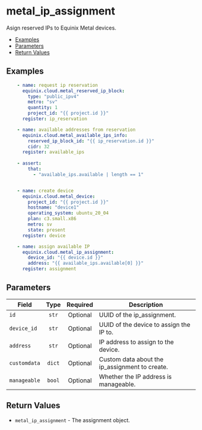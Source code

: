 # metal_ip_assignment

Asign reserved IPs to Equinix Metal devices.


- [Examples](#examples)
- [Parameters](#parameters)
- [Return Values](#return-values)

## Examples

```yaml
    - name: request ip reservation
      equinix.cloud.metal_reserved_ip_block:
        type: "public_ipv4"
        metro: "sv"
        quantity: 1
        project_id: "{{ project.id }}"
      register: ip_reservation

    - name: available addresses from reservation
      equinix.cloud.metal_available_ips_info:
        reserved_ip_block_id: "{{ ip_reservation.id }}"
        cidr: 32
      register: available_ips
    
    - assert:
        that:
          - "available_ips.available | length == 1"  


    - name: create device
      equinix.cloud.metal_device:
        project_id: "{{ project.id }}"
        hostname: "device1"
        operating_system: ubuntu_20_04
        plan: c3.small.x86
        metro: sv
        state: present
      register: device

    - name: assign available IP
      equinix.cloud.metal_ip_assignment:
        device_id: "{{ device.id }}"
        address: "{{ available_ips.available[0] }}"
      register: assignment

```










## Parameters

| Field     | Type | Required | Description                                                                  |
|-----------|------|----------|------------------------------------------------------------------------------|
| `id` | <center>`str`</center> | <center>Optional</center> | UUID of the ip_assignment.   |
| `device_id` | <center>`str`</center> | <center>Optional</center> | UUID of the device to assign the IP to.   |
| `address` | <center>`str`</center> | <center>Optional</center> | IP address to assign to the device.   |
| `customdata` | <center>`dict`</center> | <center>Optional</center> | Custom data about the ip_assignment to create.   |
| `manageable` | <center>`bool`</center> | <center>Optional</center> | Whether the IP address is manageable.   |






## Return Values

- `metal_ip_assignment` - The assignment object.


